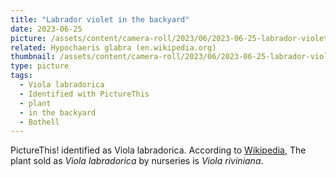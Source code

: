 ```yaml
---
title: "Labrador violet in the backyard"
date: 2023-06-25
picture: /assets/content/camera-roll/2023/06/2023-06-25-labrador-violet-in-the-backyard/20230625_180224259_iOS.jpg
related: Hypochaeris glabra (en.wikipedia.org)
thumbnail: /assets/content/camera-roll/2023/06/2023-06-25-labrador-violet-in-the-backyard/20230625_180224259_iOS-thumbnail.jpg
type: picture
tags:
  - Viola labradorica
  - Identified with PictureThis
  - plant
  - in the backyard
  - Bothell
---
```

PictureThis! identified as Viola labradorica. According to [Wikipedia](https://en.wikipedia.org/wiki/Viola_labradorica), The plant sold as *Viola labradorica* by nurseries is *Viola riviniana*.
